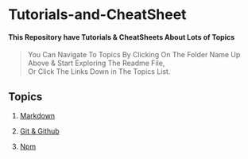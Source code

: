 # Tutorials-and-CheatSheet

#### This Repository have Tutorials & CheatSheets About Lots of Topics

> You Can Navigate To Topics By Clicking On The Folder Name Up Above & Start Exploring The Readme File, <br> Or Click The Links Down in The Topics List.

## Topics

1. [Markdown](https://github.com/OmarAshraf-Bombo/Tutorials-and-CheatSheets/tree/main/Markdown)

1. [Git & Github](https://github.com/OmarAshraf-Bombo/Tutorials-and-CheatSheets/tree/main/Git&Github)

1. [Npm](https://github.com/OmarAshraf-Bombo/Tutorials-and-CheatSheets/tree/main/Npm)
